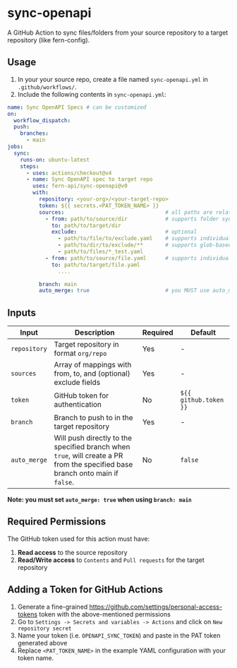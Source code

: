 # sync-openapi

A GitHub Action to sync files/folders from your source repository to a target repository (like fern-config).

## Usage

1. In your your source repo, create a file named `sync-openapi.yml` in `.github/workflows/`. 
2. Include the following contents in `sync-openapi.yml`: 

```yaml
name: Sync OpenAPI Specs # can be customized
on:
  workflow_dispatch:
  push:
    branches:
      - main
jobs:
  sync:
    runs-on: ubuntu-latest
    steps:
      - uses: actions/checkout@v4
      - name: Sync OpenAPI spec to target repo
        uses: fern-api/sync-openapi@v0
        with:
          repository: <your-org>/<your-target-repo>
          token: ${{ secrets.<PAT_TOKEN_NAME> }}
          sources:                                # all paths are relative to source repository root
            - from: path/to/source/dir            # supports folder syncing
              to: path/to/target/dir    
              exclude:                            # optional
                - path/to/file/to/exclude.yaml    # supports individual file exclusion
                - path/to/dir/to/exclude/**       # supports glob-based pattern matching
                - path/to/files/*_test.yaml
            - from: path/to/source/file.yaml      # supports individual file syncing
              to: path/to/target/file.yaml    
                ....

          branch: main
          auto_merge: true                        # you MUST use auto_merge: true with branch: main

```

## Inputs

| Input | Description | Required | Default |
|-------|-------------|----------|---------|
| `repository` | Target repository in format `org/repo` | Yes | - |
| `sources` | Array of mappings with from, to, and (optional) exclude fields | Yes | - |
| `token` | GitHub token for authentication | No | `${{ github.token }}` |
| `branch` | Branch to push to in the target repository | Yes | - |
| `auto_merge` | Will push directly to the specified branch when `true`, will create a PR from the specified base branch onto main if `false`. | No | `false` |

**Note: you must set `auto_merge: true` when using `branch: main`**

## Required Permissions

The GitHub token used for this action must have:

1. **Read access** to the source repository
2. **Read/Write access** to `Contents` and `Pull requests` for the target repository

## Adding a Token for GitHub Actions

1. Generate a fine-grained https://github.com/settings/personal-access-tokens token with the above-mentioned permissions
2. Go to `Settings -> Secrets and variables -> Actions` and click on `New repository secret`
3. Name your token (i.e. `OPENAPI_SYNC_TOKEN`) and paste in the PAT token generated above
4. Replace `<PAT_TOKEN_NAME>` in the example YAML configuration with your token name.


